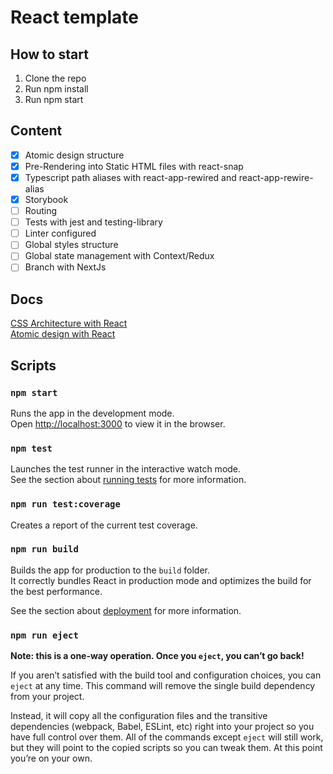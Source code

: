 # React template

## How to start

1. Clone the repo
2. Run npm install
3. Run npm start

## Content

- [x] Atomic design structure
- [x] Pre-Rendering into Static HTML files with react-snap
- [x] Typescript path aliases with react-app-rewired and react-app-rewire-alias
- [x] Storybook
- [ ] Routing
- [ ] Tests with jest and testing-library
- [ ] Linter configured
- [ ] Global styles structure
- [ ] Global state management with Context/Redux
- [ ] Branch with NextJs

## Docs

[CSS Architecture with React](https://cheesecakelabs.com/blog/css-architecture-reactjs/)\
[Atomic design with React](https://danilowoz.com/blog/atomic-design-with-react)

## Scripts

### `npm start`

Runs the app in the development mode.\
Open [http://localhost:3000](http://localhost:3000) to view it in the browser.

### `npm test`

Launches the test runner in the interactive watch mode.\
See the section about [running tests](https://facebook.github.io/create-react-app/docs/running-tests) for more information.

### `npm run test:coverage`

Creates a report of the current test coverage.

### `npm run build`

Builds the app for production to the `build` folder.\
It correctly bundles React in production mode and optimizes the build for the best performance.

See the section about [deployment](https://facebook.github.io/create-react-app/docs/deployment) for more information.

### `npm run eject`

**Note: this is a one-way operation. Once you `eject`, you can’t go back!**

If you aren’t satisfied with the build tool and configuration choices, you can `eject` at any time. This command will remove the single build dependency from your project.

Instead, it will copy all the configuration files and the transitive dependencies (webpack, Babel, ESLint, etc) right into your project so you have full control over them. All of the commands except `eject` will still work, but they will point to the copied scripts so you can tweak them. At this point you’re on your own.
